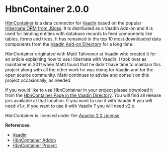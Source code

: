 HbnContainer 2.0.0
==================

[HbnContainer](https://vaadin.com/directory#addon/hbncontainer) is a data connector for [Vaadin](http://vaadin.com) based on the popular [Hibernate ORM from JBoss](http://www.hibernate.org/). It is distributed as a Vaadin Add-on and it is used for binding entities with database records to feed components like  tables, forms and trees. It has remained in the top 10 most downloaded data components from the [Vaadin Add-on Directory](https://vaadin.com/directory) for a long time.

HbnContainer originated with Matti Tahvonen at Vaadin who created it for an article explaining how to use Hibernate with Vaadin. I took over as maintainer in 2011 when Matti found that he didn't have time to maintain this project along with all the other work he was doing for Vaadin and for the open source community. Matti continues to advise and consult on this project occasionally, as needed.

If you would like to use HbnContainer in your project please download it from the [HbnContainer Page in the Vaadin Directory](https://vaadin.com/directory#addon/hbncontainer). You will find all release jars available at that location. If you want to use it with Vaadin 6 you will need v1.x, if you want to use it with Vaadin 7 you will need v2.x.

HbnContainer is licensed under the [Apache 2.0 License](https://github.com/gpiercey/HbnContainer/wiki/License).

**References:**

* [Vaadin](http://vaadin.com)
* [HbnContainer Addon](https://vaadin.com/directory#addon/hbncontainer)
* [HbnContainer Project](https://github.com/gpiercey/HbnContainer)